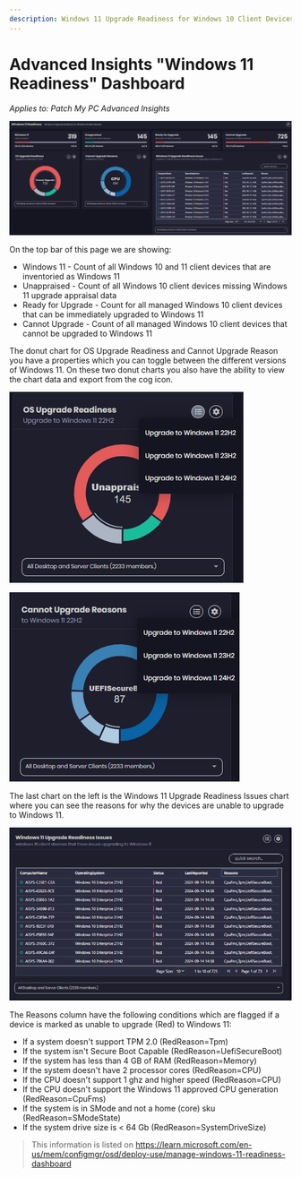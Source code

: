 ```yaml
---
description: Windows 11 Upgrade Readiness for Windows 10 Client Devices
---
```


# Advanced Insights "Windows 11 Readiness" Dashboard

_Applies to: Patch My PC Advanced Insights_

![](/_images/image-(2170).png "Windows 11 Upgrade Readiness Dashboard for Windows 10 Client Devices")

On the top bar of this page we are showing:

* Windows 11 - Count of all Windows 10 and 11 client devices that are inventoried as Windows 11
* Unappraised - Count of all Windows 10 client devices missing Windows 11 upgrade appraisal data
* Ready for Upgrade - Count for all managed Windows 10 client devices that can be immediately upgraded to Windows 11
* Cannot Upgrade - Count of all managed Windows 10 client devices that cannot be upgraded to Windows 11

The donut chart for OS Upgrade Readiness and Cannot Upgrade Reason you have a properties which you can toggle between the different versions of Windows 11.  On these two donut charts you also have the ability to view the chart data and export from the cog icon.

![](/_images/image-(2150).png "OS Update Readiness")

![](/_images/image-(2151).png "Cannot Upgrade Reason")

The last chart on the left is the Windows 11 Upgrade Readiness Issues chart where you can see the reasons for why the devices are unable to upgrade to Windows 11.

![](/_images/image-(2152).png "Windows 11 Upgrade Readiness Issues")

The Reasons column have the following conditions which are flagged if a device is marked as unable to upgrade (Red) to Windows 11:

* If a system doesn't support TPM 2.0 (RedReason=Tpm)
* If the system isn't Secure Boot Capable (RedReason=UefiSecureBoot)
* If the system has less than 4 GB of RAM (RedReason=Memory)
* If the system doesn't have 2 processor cores (RedReason=CPU)
* If the CPU doesn't support 1 ghz and higher speed (RedReason=CPU)
* If the CPU doesn't support the Windows 11 approved CPU generation (RedReason=CpuFms)
* If the system is in SMode and not a home (core) sku (RedReason=SModeState)
* If the system drive size is < 64 Gb (RedReason=SystemDriveSize)

<blockquote class="wp-block-quote">
<p>This information is listed on <a href="https://learn.microsoft.com/en-us/mem/configmgr/osd/deploy-use/manage-windows-11-readiness-dashboard">https://learn.microsoft.com/en-us/mem/configmgr/osd/deploy-use/manage-windows-11-readiness-dashboard</a></p>
</blockquote>